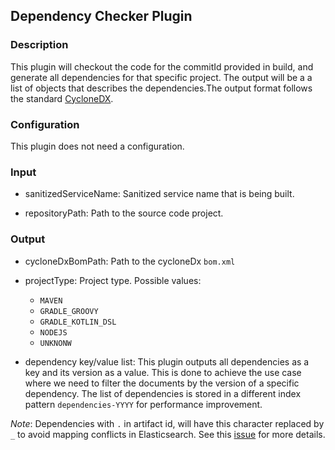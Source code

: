 ## Dependency Checker Plugin

### Description

This plugin will checkout the code for the commitId provided in build, and generate all dependencies for that specific
project. The output will be a a list of objects that describes the dependencies.The output format follows the standard
[CycloneDX](https://cyclonedx.org/#specification-overview).

### Configuration

This plugin does not need a configuration.

### Input

- sanitizedServiceName: Sanitized service name that is being built.

- repositoryPath: Path to the source code project.

### Output

- cycloneDxBomPath: Path to the cycloneDx `bom.xml`

- projectType: Project type. Possible values:
   - `MAVEN`
   - `GRADLE_GROOVY`
   - `GRADLE_KOTLIN_DSL`
   - `NODEJS`
   - `UNKNONW`

- dependency key/value list: This plugin outputs all dependencies as a key and its version as a value.
This is done to achieve the use case where we need to filter the documents by the version of a specific
dependency. The list of dependencies is stored in a different index pattern `dependencies-YYYY` for 
performance improvement.

*Note*: Dependencies with `.` in artifact id, will have this character replaced by `_` to avoid mapping conflicts
in Elasticsearch. See this [issue](https://github.com/elastic/kibana/issues/3540#issuecomment-219808228) for more details.
